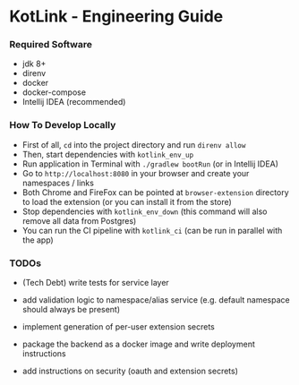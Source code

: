 # KotLink - Engineering Guide

### Required Software
* jdk 8+
* direnv
* docker
* docker-compose
* Intellij IDEA (recommended)

### How To Develop Locally
* First of all, `cd` into the project directory and run `direnv allow`
* Then, start dependencies with `kotlink_env_up`
* Run application in Terminal with `./gradlew bootRun` (or in Intellij IDEA)
* Go to `http://localhost:8080` in your browser and create your namespaces / links
* Both Chrome and FireFox can be pointed at `browser-extension` directory 
to load the extension (or you can install it from the store)
* Stop dependencies with `kotlink_env_down` (this command will also remove all data from Postgres)
* You can run the CI pipeline with `kotlink_ci` (can be run in parallel with the app)

### TODOs

* (Tech Debt) write tests for service layer
* add validation logic to namespace/alias service (e.g. default namespace should always be present)

* implement generation of per-user extension secrets

* package the backend as a docker image and write deployment instructions
* add instructions on security (oauth and extension secrets)